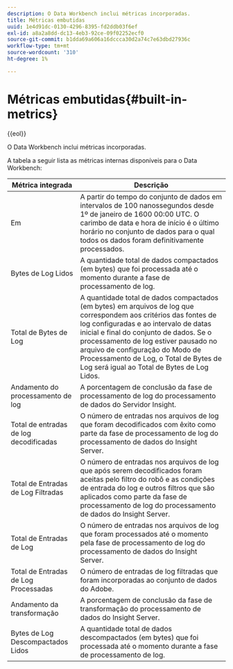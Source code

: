 ```yaml
---
description: O Data Workbench inclui métricas incorporadas.
title: Métricas embutidas
uuid: 1e4d91dc-0130-4296-8395-fd2ddb03f6ef
exl-id: a8a2a8dd-dc13-4eb3-92ce-09f02252ecf0
source-git-commit: b1dda69a606a16dccca30d2a74c7e63dbd27936c
workflow-type: tm+mt
source-wordcount: '310'
ht-degree: 1%

---
```


# Métricas embutidas{#built-in-metrics}

{{eol}}

O Data Workbench inclui métricas incorporadas.

A tabela a seguir lista as métricas internas disponíveis para o Data Workbench:

| Métrica integrada | Descrição |
|---|---|
| Em | A partir do tempo do conjunto de dados em intervalos de 100 nanossegundos desde 1º de janeiro de 1600 00:00 UTC. O carimbo de data e hora de início é o último horário no conjunto de dados para o qual todos os dados foram definitivamente processados. |
| Bytes de Log Lidos | A quantidade total de dados compactados (em bytes) que foi processada até o momento durante a fase de processamento de log. |
| Total de Bytes de Log | A quantidade total de dados compactados (em bytes) em arquivos de log que correspondem aos critérios das fontes de log configuradas e ao intervalo de datas inicial e final do conjunto de dados. Se o processamento de log estiver pausado no arquivo de configuração do Modo de Processamento de Log, o Total de Bytes de Log será igual ao Total de Bytes de Log Lidos. |
| Andamento do processamento de log | A porcentagem de conclusão da fase de processamento de log do processamento de dados do Servidor Insight. |
| Total de entradas de log decodificadas | O número de entradas nos arquivos de log que foram decodificados com êxito como parte da fase de processamento de log do processamento de dados do Insight Server. |
| Total de Entradas de Log Filtradas | O número de entradas nos arquivos de log que após serem decodificados foram aceitas pelo filtro do robô e as condições de entrada do log e outros filtros que são aplicados como parte da fase de processamento de log do processamento de dados do Insight Server. |
| Total de Entradas de Log | O número de entradas nos arquivos de log que foram processados até o momento pela fase de processamento de log do processamento de dados do Insight Server. |
| Total de Entradas de Log Processadas | O número de entradas de log filtradas que foram incorporadas ao conjunto de dados do Adobe. |
| Andamento da transformação | A porcentagem de conclusão da fase de transformação do processamento de dados do Insight Server. |
| Bytes de Log Descompactados Lidos | A quantidade total de dados descompactados (em bytes) que foi processada até o momento durante a fase de processamento de log. |
